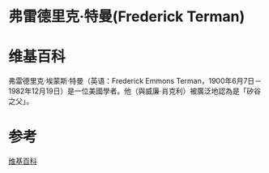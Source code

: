 
弗雷德里克·特曼(Frederick Terman)
=====
# 维基百科

弗雷德里克·埃蒙斯·特曼（英语：Frederick Emmons Terman，1900年6月7日－1982年12月19日）是一位美國學者。他（與威廉·肖克利）被廣泛地認為是「矽谷之父」。




# 参考
[维基百科](https://zh.wikipedia.org/wiki/弗雷德里克·特曼 "维基百科")
